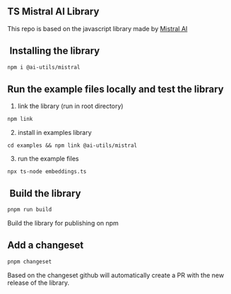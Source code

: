 ## TS Mistral AI Library

This repo is based on the javascript library made by [Mistral AI](https://github.com/mistralai/client-js)

##  Installing the library

```bash
npm i @ai-utils/mistral
```

## Run the example files locally and test the library

1. link the library (run in root directory)

```bash
npm link
```

2. install in examples library

```
cd examples && npm link @ai-utils/mistral
```

3. run the example files

```
npx ts-node embeddings.ts
```

##  Build the library

```bash
pnpm run build
```

Build the library for publishing on npm

## Add a changeset

```bash
pnpm changeset
```

Based on the changeset github will automatically create a PR with the new release of the library.

